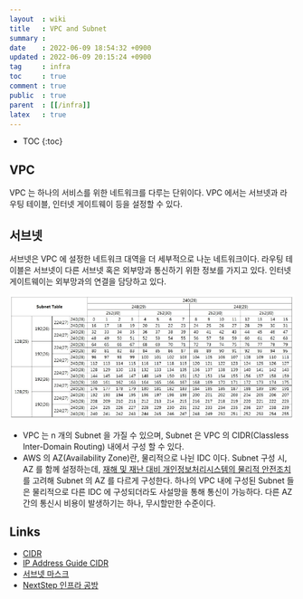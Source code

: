 ```yaml
---
layout  : wiki
title   : VPC and Subnet
summary : 
date    : 2022-06-09 18:54:32 +0900
updated : 2022-06-09 20:15:24 +0900
tag     : infra
toc     : true
comment : true
public  : true
parent  : [[/infra]]
latex   : true
---
```

* TOC
{:toc}

## VPC

VPC 는 하나의 서비스를 위한 네트워크를 다루는 단위이다. VPC 에서는 서브넷과 라우팅 테이블, 인터넷 게이트웨이 등을 설정할 수 있다.

## 서브넷

서브넷은 VPC 에 설정한 네트워크 대역을 더 세부적으로 나눈 네트워크이다. 라우팅 테이블은 서브넷이 다른 서브넷 혹은 외부망과 통신하기 위한 정보를 가지고 있다. 인터넷 게이트웨이는 외부망과의 연결을 담당하고 있다.

![](/resource/wiki/vpc-subnet/subnet.png)

- VPC 는 n 개의 Subnet 을 가질 수 있으며, Subnet 은 VPC 의 CIDR(Classless Inter-Domain Routing) 내에서 구성 할 수 있다.
- AWS 의 AZ(Availability Zone)란, 물리적으로 나뉜 IDC 이다. Subnet 구성 시, AZ 를 함께 설정하는데, [재해 및 재난 대비 개인정보처리시스템의 물리적 안전조치](https://www.law.go.kr/%ED%96%89%EC%A0%95%EA%B7%9C%EC%B9%99/%EA%B0%9C%EC%9D%B8%EC%A0%95%EB%B3%B4%EC%9D%98%EC%95%88%EC%A0%84%EC%84%B1%ED%99%95%EB%B3%B4%EC%A1%B0%EC%B9%98%EA%B8%B0%EC%A4%80/(2019-47,20190607)/%EC%A0%9C12%EC%A1%B0)를 고려해 Subnet 의 AZ 를 다르게 구성한다. 하나의 VPC 내에 구성된 Subnet 들은 물리적으로 다른 IDC 에 구성되더라도 사설망을 통해 통신이 가능하다. 다른 AZ 간의 통신시 비용이 발생하기는 하나, 무시할만한 수준이다.

## Links

- [CIDR](https://cidr.xyz/)
- [IP Address Guide CIDR](https://www.ipaddressguide.com/cidr)
- [서브넷 마스크](https://www.youtube.com/watch?v=o-NRjtQsJx4)
- [NextStep 인프라 공방](https://edu.nextstep.camp/)